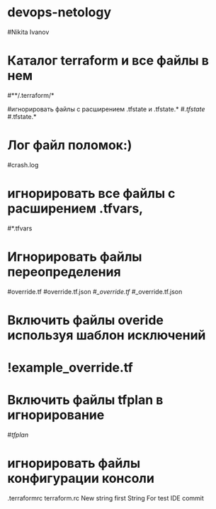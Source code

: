# devops-netology
#Nikita Ivanov

# Каталог terraform и все файлы в нем
#**/.terraform/*

#игнорировать файлы с расширением .tfstate и .tfstate.*
#*.tfstate
#*.tfstate.*

# Лог файл поломок:)
#crash.log

# игнорировать все файлы с расширением .tfvars,
#*.tfvars

# Игнорировать файлы переопределения
#override.tf
#override.tf.json
#*_override.tf
#*_override.tf.json

# Включить файлы overide используя шаблон исключений
# !example_override.tf

# Включить файлы tfplan в игнорирование
#*tfplan*

# игнорировать файлы конфигурации консоли
.terraformrc
terraform.rc
New string
first String For test IDE commit


